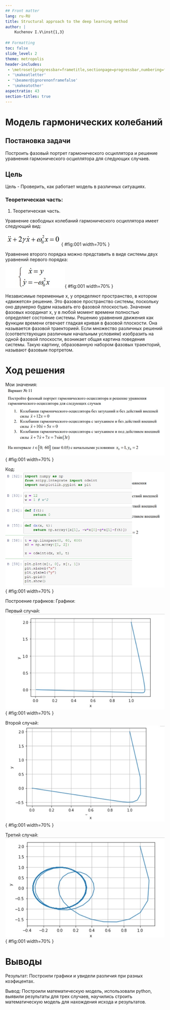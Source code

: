 ```yaml
---
## Front matter
lang: ru-RU
title: Structural approach to the deep learning method
author: |
	Kuchenov I.V\inst{1,3}

## Formatting
toc: false
slide_level: 2
theme: metropolis
header-includes:
 - \metroset{progressbar=frametitle,sectionpage=progressbar,numbering=fraction}
 - '\makeatletter'
 - '\beamer@ignorenonframefalse'
 - '\makeatother'
aspectratio: 43
section-titles: true
---
```


# Модель гармонических колебаний

## Постановка задачи

Построить фазовый портрет гармонического осциллятора и решение уравнения
гармонического осциллятора для следующих случаев.

## Цель

Цель - Проверить, как работает модель в различных ситуациях.

### Теоретическая часть:

1. Теоретическая часть.

Уравнение свободных колебаний гармонического осциллятора имеет
следующий вид:

![Уравнение](image/equation.jpg){ #fig:001 width=70% }

Уравнение второго порядка можно представить в виде системы двух
уравнений первого порядка:

![Уравнение 2го порядка](image/equation_2nd_order.jpg){ #fig:001 width=70% }

Независимые переменные x, y определяют пространство, в котором «движется» решение. Это фазовое пространство системы, поскольку оно двумерно будем называть его фазовой плоскостью. Значение фазовых координат x, y в любой момент времени полностью определяет состояние системы. Решению уравнения движения как функции времени отвечает гладкая кривая в фазовой плоскости. Она называется фазовой траекторией. Если множество различных решений (соответствующих различным начальным условиям) изобразить на одной фазовой плоскости, возникает общая картина поведения системы. Такую картину, образованную набором фазовых траекторий, называют фазовым портретом.

# Ход решения

Мои значения:
![Значения](image/values.jpg){ #fig:001 width=70% }

Код:
![Код программы](image/code.jpg){ #fig:001 width=70% }

Построение графиков:
Графики:

Первый случай:
![Первый случай](image/1st_graph.jpg){ #fig:001 width=70% }

Второй случай:
![Второй случай](image/2nd_graph.jpg){ #fig:001 width=70% }

Третий случай:
![Третий случай](image/3rd_graph.jpg){ #fig:001 width=70% }

# Выводы
Результат: Построили графики и увидели различия при разных коэфицентах.

Вывод: Построили математическую модель, использовали python, выявили результаты для трех случаев, научились строить математическую модель для нахождения исхода и результатов.

